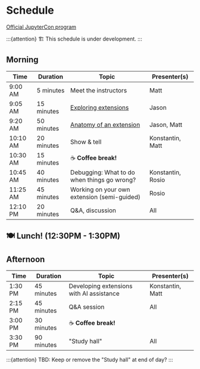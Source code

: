 # Schedule

[Official JupyterCon program](https://events.linuxfoundation.org/jupytercon/program/schedule/)

:::{attention}
🏗️ This schedule is under development.
:::


## Morning

| Time      | Duration    | Topic                                                                  | Presenter(s)      |
|-----------|-------------|------------------------------------------------------------------------|-------------------|
| 9:00 AM   | 5 minutes   | Meet the instructors                                                   | Matt              |
| 9:05 AM   | 15 minutes  | [Exploring extensions](./03-materials/01-exploring-extensions.md)       | Jason             |
| 9:20 AM   | 50 minutes  | [Anatomy of an extension](./03-materials/02-anatomy-of-extensions.md)  | Jason, Matt       |
| 10:10 AM  | 20 minutes  | Show & tell                                                            | Konstantin, Matt  |
| 10:30 AM  | 15 minutes  | ☕️ **Coffee break!**                                                   |                   |
| 10:45 AM  | 40 minutes  | Debugging: What to do when things go wrong?                            | Konstantin, Rosio |
| 11:25 AM  | 45 minutes  | Working on your own extension (semi-guided)                            | Rosio             |
| 12:10 PM  | 20 minutes  | Q&A, discussion                                                        | All               |


## 🍽️ Lunch! (12:30PM - 1:30PM)


## Afternoon

| Time      | Duration    | Topic                                       | Presenter(s)      |
|-----------|-------------|---------------------------------------------|-------------------|
| 1:30 PM   | 45 minutes  | Developing extensions with AI assistance    | Konstantin, Matt  |
| 2:15 PM   | 45 minutes  | Q&A session                                 | All               |
| 3:00 PM   | 30 minutes  | ☕️ **Coffee break!**                        |                   |
| 3:30 PM   | 90 minutes  | "Study hall"                                | All               |

:::{attention}
TBD: Keep or remove the "Study hall" at end of day?
:::
